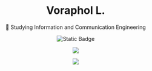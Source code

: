<h1 align="center">Voraphol L.</h1>

<p align="center">🔭 Studying Information and Communication Engineering</p>
<p align="center"><img alt="Static Badge" src="https://img.shields.io/badge/https%3A%2F%2Fimg.shields.io%2Fbadge%2FGmail-D14836%3Fstyle%3Dfor-the-badge%26logo%3Dgmail%26logoColor%3Dwhite?logo=voraphol12345%40gmail.com"></p>


<p align="center">
  <a href="https://github.com/oatkup1a"><img src="https://github-readme-stats-git-masterrstaa-rickstaa.vercel.app/api/top-langs/?username=oatkup1a&hide_border=true&layout=compact&show_icons=true"></a>
<p align="center">
  <a href="https://github.com/oatkup1a"><img src="https://github-readme-stats.vercel.app/api?username=oatkup1a&show_icons=true&hide_border=true"></a>
